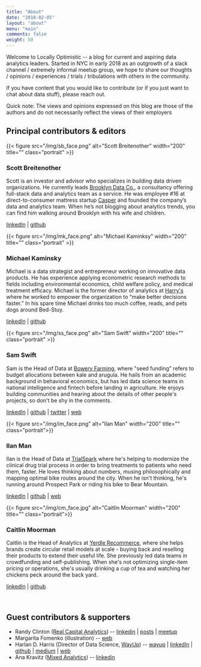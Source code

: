 ```yaml
---
title: "About"
date: "2018-02-05"
layout: "about"
menu: "main"
comments: false
weight: 50
---
```


Welcome to Locally Optimistic -- a blog for current and aspiring data analytics leaders. Started in NYC in early 2018 as an outgrowth of a slack channel / extremely informal meetup group, we hope to share our thoughts / opinions / experiences / trials / tribulations with others in the community.

If you have content that you would like to contribute (or if you just want to chat about data stuff), please reach out.

Quick note: The views and opinions expressed on this blog are those of the authors and do not necessarily reflect the views of their employers

## Principal contributors & editors

<div class="break"></div>
{{< figure src="/img/sb_face.png" alt="Scott Breitenother" width="200" title="" class="portrait" >}}

### Scott Breitenother

Scott is an investor and advisor who specializes in building data driven organizations. He currently leads [Brooklyn Data Co.](https://brooklyndata.co/), a consultancy offering full-stack data and analytics team as a service. He was employee #16 at direct-to-consumer mattress startup [Casper](https://casper.com/) and founded the company’s data and analytics team. When he’s not blogging about analytics trends, you can find him walking around Brooklyn with his wife and children.

[linkedIn](https://www.linkedin.com/in/scottbreitenother/) | [github](https://github.com/sbreitenother)

<div class="break"></div>
{{< figure src="/img/mk_face.png" alt="Michael Kaminksy" width="200" title="" class="portrait" >}}

### Michael Kaminsky

Michael is a data strategist and entrepreneur working on innovative data products. He has experience applying econometric research methods to fields including environmental economics, child welfare policy, and medical treatment efficacy. Michael is the former director of analytics at [Harry's](https://www.harrys.com) where he worked to empower the organization to “make better decisions faster.” In his spare time Michael drinks too much coffee, reads, and pets dogs around Bed-Stuy.

[linkedIn](https://www.linkedin.com/in/michael-the-data-guy-kaminsky/) | [github](https://github.com/mikekaminsky)

<div class="break"></div>
{{< figure src="/img/ss_face.png" alt="Sam Swift" width="200" title="" class="portrait" >}}

### Sam Swift

Sam is the Head of Data at [Bowery Farming](http://boweryfarming.com/how-it-works), where "seed funding" refers to budget allocations between kale and arugula. He hails from an academic background in behavioral economics, but has led data science teams in national intelligence and fintech before landing in agriculture. He enjoys building communities and hearing about the details of other people's projects, so don't be shy in the comments.

[linkedIn](https://www.linkedin.com/in/samswift/) | [github](https://github.com/swiftsam) | [twitter](https://twitter.com/swiftsam) | [web](http://swift.pw/)

<div class="break"></div>
{{< figure src="/img/im_face.png" alt="Ilan Man" width="200"  title="" class="portrait">}}

### Ilan Man

Ilan is the Head of Data at [TrialSpark](http://www.trialspark.com) where he's helping to modernize the clinical drug trial process in order to bring treatments to patients who need them, faster. He loves thinking about numbers, musing philosophically and mapping optimal bike routes around the city. When he isn't thinking, he's running around Prospect Park or riding his bike to Bear Mountain.

[linkedIn](https://www.linkedin.com/in/ilanman/) | [github](https://github.com/ilanman) | [web](http://www.ilanman.io)

<div class="break"></div>
{{< figure src="/img/cm_face.jpg" alt="Caitlin Moorman" width="200"  title="" class="portrait">}}

### Caitlin Moorman

Caitlin is the Head of Analytics at [Yerdle Recommerce](https://www.yerdlerecommerce.com/), where she helps brands create circular retail models at scale - buying back and reselling their products to extend their useful life. She previously led data teams in crowdfunding and self-publishing. When she's not optimizing single-item pricing or operations, she's usually drinking a cup of tea and watching her chickens peck around the back yard.

[linkedIn](https://www.linkedin.com/in/caitlin-moorman/) | [github](https://github.com/caitlinmoorman)


<br>

## Guest contributors & supporters

* Randy Clinton ([Real Capital Analytics](http://rcanalytics.com)) -- [linkedin](https://www.linkedin.com/in/raclinton/) | [posts](https://www.locallyoptimistic.com/tags/randy-clinton/) | [meetup](https://www.meetup.com/Advertising-Marketing-Analysts/)
* Margarita Fomenko (illustration) -- [web](https://www.mfomenko.com)
* Harlan D. Harris (Director of Data Science, [WayUp](https://www.wayup.com)) -- [wayup](https://www.wayup.com/profile/Harlan-Harris-7864660d87/) | [linkedIn](https://www.linkedin.com/in/harlanharris/) | [github](https://github.com/HarlanH) | [medium](http://medium.com/@harlanh) | [web](http://www.harlan.harris.name/)
* Ana Kravitz ([Mixed Analytics](http://mixedanalytics.com/)) -- [linkedin](https://www.linkedin.com/in/anakravitz/)
